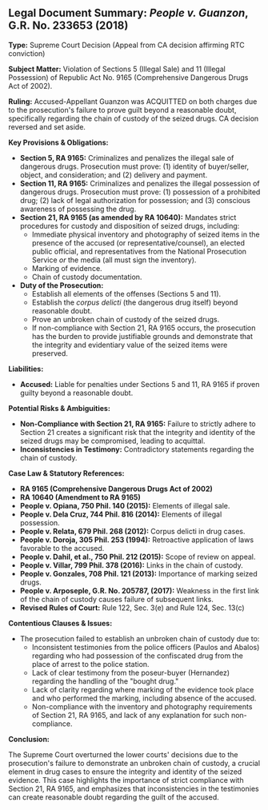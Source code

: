 ## Legal Document Summary: *People v. Guanzon*, G.R. No. 233653 (2018)

**Type:** Supreme Court Decision (Appeal from CA decision affirming RTC conviction)

**Subject Matter:** Violation of Sections 5 (Illegal Sale) and 11 (Illegal Possession) of Republic Act No. 9165 (Comprehensive Dangerous Drugs Act of 2002).

**Ruling:** Accused-Appellant Guanzon was ACQUITTED on both charges due to the prosecution's failure to prove guilt beyond a reasonable doubt, specifically regarding the chain of custody of the seized drugs.  CA decision reversed and set aside.

**Key Provisions & Obligations:**

*   **Section 5, RA 9165:** Criminalizes and penalizes the illegal sale of dangerous drugs. Prosecution must prove: (1) identity of buyer/seller, object, and consideration; and (2) delivery and payment.
*   **Section 11, RA 9165:** Criminalizes and penalizes the illegal possession of dangerous drugs. Prosecution must prove: (1) possession of a prohibited drug; (2) lack of legal authorization for possession; and (3) conscious awareness of possessing the drug.
*   **Section 21, RA 9165 (as amended by RA 10640):** Mandates strict procedures for custody and disposition of seized drugs, including:
    *   Immediate physical inventory and photography of seized items in the presence of the accused (or representative/counsel), an elected public official, and representatives from the National Prosecution Service *or* the media (all must sign the inventory).
    *   Marking of evidence.
    *   Chain of custody documentation.
*   **Duty of the Prosecution:**
    *   Establish all elements of the offenses (Sections 5 and 11).
    *   Establish the *corpus delicti* (the dangerous drug itself) beyond reasonable doubt.
    *   Prove an unbroken chain of custody of the seized drugs.
    *   If non-compliance with Section 21, RA 9165 occurs, the prosecution has the burden to provide justifiable grounds and demonstrate that the integrity and evidentiary value of the seized items were preserved.

**Liabilities:**

*   **Accused:** Liable for penalties under Sections 5 and 11, RA 9165 if proven guilty beyond a reasonable doubt.

**Potential Risks & Ambiguities:**

*   **Non-Compliance with Section 21, RA 9165:** Failure to strictly adhere to Section 21 creates a significant risk that the integrity and identity of the seized drugs may be compromised, leading to acquittal.
*   **Inconsistencies in Testimony:** Contradictory statements regarding the chain of custody.

**Case Law & Statutory References:**

*   **RA 9165 (Comprehensive Dangerous Drugs Act of 2002)**
*   **RA 10640 (Amendment to RA 9165)**
*   **People v. Opiana, 750 Phil. 140 (2015):** Elements of illegal sale.
*   **People v. Dela Cruz, 744 Phil. 816 (2014):** Elements of illegal possession.
*   **People v. Relata, 679 Phil. 268 (2012):**  Corpus delicti in drug cases.
*   **People v. Doroja, 305 Phil. 253 (1994):** Retroactive application of laws favorable to the accused.
*   **People v. Dahil, et al., 750 Phil. 212 (2015):** Scope of review on appeal.
*   **People v. Villar, 799 Phil. 378 (2016):** Links in the chain of custody.
*   **People v. Gonzales, 708 Phil. 121 (2013):** Importance of marking seized drugs.
*   **People v. Arposeple, G.R. No. 205787, (2017):** Weakness in the first link of the chain of custody causes failure of subsequent links.
*   **Revised Rules of Court:** Rule 122, Sec. 3(e) and Rule 124, Sec. 13(c)

**Contentious Clauses & Issues:**

*   The prosecution failed to establish an unbroken chain of custody due to:
    *   Inconsistent testimonies from the police officers (Paulos and Abalos) regarding who had possession of the confiscated drug from the place of arrest to the police station.
    *   Lack of clear testimony from the poseur-buyer (Hernandez) regarding the handling of the "bought drug."
    *   Lack of clarity regarding where marking of the evidence took place and who performed the marking, including absence of the accused.
    *   Non-compliance with the inventory and photography requirements of Section 21, RA 9165, and lack of any explanation for such non-compliance.

**Conclusion:**

The Supreme Court overturned the lower courts' decisions due to the prosecution's failure to demonstrate an unbroken chain of custody, a crucial element in drug cases to ensure the integrity and identity of the seized evidence. This case highlights the importance of strict compliance with Section 21, RA 9165, and emphasizes that inconsistencies in the testimonies can create reasonable doubt regarding the guilt of the accused.
